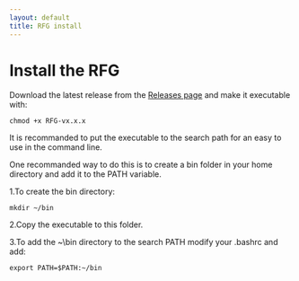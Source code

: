 ```yaml
---
layout: default
title: RFG install
---
```


# Install the RFG

Download the latest release from the [Releases page](https://github.com/unihd-cag/odfi-rfg/releases) 
and make it executable with:

    chmod +x RFG-vx.x.x
    
It is recommanded to put the executable to the search path for an easy to use in the command line.

One recommanded way to do this is to create a bin folder in your home directory and add it to the PATH variable.

1.To create the bin directory:

    mkdir ~/bin
    
2.Copy the executable to this folder.

3.To add the ~\bin directory to the search PATH modify your .bashrc and add:

    export PATH=$PATH:~/bin
